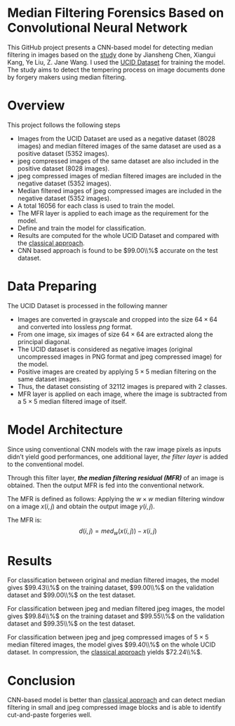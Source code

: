 # Median Filtering Forensics Based on Convolutional Neural Network
This GitHub project presents a CNN-based model for detecting median filtering in images based on the [study](https://ieeexplore.ieee.org/document/7113799) done by Jiansheng Chen, Xiangui Kang, Ye Liu, Z. Jane Wang. I used the [UCID Dataset](https://www.researchgate.net/publication/220979862_UCID_An_uncompressed_color_image_database) for training the model.
The study aims to detect the tempering process on image documents done by forgery makers using median filtering.

# Overview
This project follows the following steps
- Images from the UCID Dataset are used as a negative dataset ($8028$ images) and median filtered images of the same dataset are used as a positive dataset ($5352$ images).
- jpeg compressed images of the same dataset are also included in the positive dataset ($8028$ images).
- jpeg compressed images of median filtered images are included in the negative dataset ($5352$ images).
- Median filtered images of jpeg compressed images are included in the negative dataset ($5352$ images).
- A total $16056$ for each class is used to train the model.
- The MFR layer is applied to each image as the requirement for the model.
- Define and train the model for classification.
- Results are computed for the whole UCID Dataset and compared with the [classical approach](https://github.com/nagar-mayank/Forensic-Detection-of-Median-Filtering-in-Digital-Images-Cao_2010.git).
- CNN based approach is found to be $99.00\\%$ accurate on the test dataset.

# Data Preparing
The UCID Dataset is processed in the following manner
- Images are converted in grayscale and cropped into the size $64 \times 64$
 and converted into lossless *png* format.
- From one image, six images of size $64\times64$ are extracted along the principal diagonal.
- The UCID dataset is considered as negative images (original uncompressed images in PNG format and jpeg compressed image) for the model.
- Positive images are created by applying $5\times5$ median filtering on the same dataset images.
- Thus, the dataset consisting of $32112$ images is prepared with 2 classes.
- MFR layer is applied on each image, where the image is subtracted from a $5\times5$ median filtered image of itself.

# Model Architecture
Since using conventional CNN models with the raw image pixels as inputs
didn’t yield good performances, one additional layer, *the filter
layer* is added to the conventional model.

Through this filter layer, ***the median filtering residual (MFR)*** of an image
is obtained. Then the output MFR is fed into the conventional
network.

The MFR is defined as follows: Applying the $w\times w$ median
filtering window on a image $x(i,j)$ and obtain the output
image $y(i,j)$. 

The MFR is:
$$d(i,j)=med_w(x(i,j))-x(i,j)$$

# Results
For classification between original and median filtered images, the model gives $99.43\\%$ on the training dataset, $99.00\\%$ on the validation dataset and $99.00\\%$ on the test dataset.

For classification between jpeg and median filtered jpeg images, the model gives $99.84\\%$ on the training dataset and $99.55\\%$ on the validation dataset and $99.35\\%$ on the test dataset.

For classification between jpeg and jpeg compressed images of $5\times 5$ median filtered images, the model gives $99.40\\%$ on the whole UCID dataset. In compression, the [classical approach](https://github.com/nagar-mayank/Forensic-Detection-of-Median-Filtering-in-Digital-Images-Cao_2010.git) yields $72.24\\%$.
# Conclusion
CNN-based model is better than [classical approach](https://github.com/nagar-mayank/Forensic-Detection-of-Median-Filtering-in-Digital-Images-Cao_2010.git) and can detect median filtering in small and jpeg compressed image blocks and is able to identify cut-and-paste forgeries well.